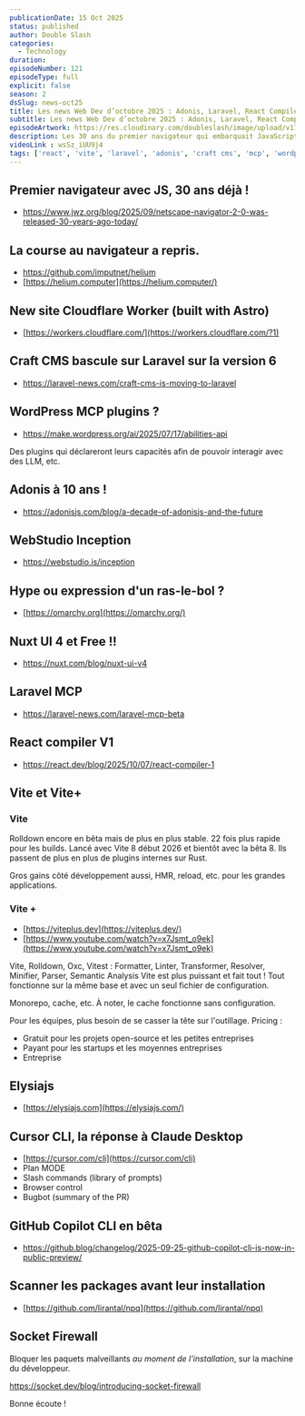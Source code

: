 ```yaml
---
publicationDate: 15 Oct 2025
status: published
author: Double Slash
categories:
  - Technology
duration:
episodeNumber: 121
episodeType: full
explicit: false
season: 2
dsSlug: news-oct25
title: Les news Web Dev d’octobre 2025 : Adonis, Laravel, React Compiler, Vite+ et bien plus encore !
subtitle: Les news Web Dev d’octobre 2025 : Adonis, Laravel, React Compiler, Vite+ et bien plus encore !
episodeArtwork: https://res.cloudinary.com/doubleslash/image/upload/v1759324754/episode/ART_121_haob60.png
description: Les 30 ans du premier navigateur qui embarquait JavaScript, les 10 ans d'Adonis, Craft CMS qui passe sur Laravel, la sortie de React Compiler V1, les annonces sur Vite+, Cursor CLI et GitHub CLI pour répondre à Claude CLI. Et comment vérifier les packages npm avant de les installer. Bonne écoute !
videoLink : wsSz_iUU9j4
tags: ['react', 'vite', 'laravel', 'adonis', 'craft cms', 'mcp', 'wordpress', 'javascript', 'typescript', 'nodejs', 'cloudflare', 'github', 'cursor']
---
```


## Premier navigateur avec JS, 30 ans déjà !

- https://www.jwz.org/blog/2025/09/netscape-navigator-2-0-was-released-30-years-ago-today/

## La course au navigateur a repris.

- https://github.com/imputnet/helium
- [https://helium.computer](https://helium.computer/)

## New site Cloudflare Worker (built with Astro)

- [https://workers.cloudflare.com/](https://workers.cloudflare.com/?1)

## Craft CMS bascule sur Laravel sur la version 6

- https://laravel-news.com/craft-cms-is-moving-to-laravel

## WordPress MCP plugins ?

- https://make.wordpress.org/ai/2025/07/17/abilities-api

Des plugins qui déclareront leurs capacités afin de pouvoir interagir avec des LLM, etc.

## Adonis à 10 ans !

- https://adonisjs.com/blog/a-decade-of-adonisjs-and-the-future

## WebStudio Inception

- https://webstudio.is/inception


## Hype ou expression d'un ras-le-bol ?

- [https://omarchy.org](https://omarchy.org/)

## Nuxt UI 4 et Free !!

- https://nuxt.com/blog/nuxt-ui-v4

## Laravel MCP

- https://laravel-news.com/laravel-mcp-beta

## React compiler V1

- https://react.dev/blog/2025/10/07/react-compiler-1


## Vite et Vite+

### Vite

Rolldown encore en bêta mais de plus en plus stable. 22 fois plus rapide pour les builds.
Lancé avec Vite 8 début 2026 et bientôt avec la bêta 8.
Ils passent de plus en plus de plugins internes sur Rust.

Gros gains côté développement aussi, HMR, reload, etc. pour les grandes applications.

### Vite +

- [https://viteplus.dev](https://viteplus.dev/)
- [https://www.youtube.com/watch?v=x7Jsmt_o9ek](https://www.youtube.com/watch?v=x7Jsmt_o9ek)

Vite, Rolldown, Oxc, Vitest :
Formatter, Linter, Transformer, Resolver, Minifier, Parser, Semantic Analysis
Vite est plus puissant et fait tout !
Tout fonctionne sur la même base et avec un seul fichier de configuration.

Monorepo, cache, etc.
À noter, le cache fonctionne sans configuration.

Pour les équipes, plus besoin de se casser la tête sur l'outillage.
Pricing :

- Gratuit pour les projets open-source et les petites entreprises
- Payant pour les startups et les moyennes entreprises
- Entreprise


## Elysiajs

- [https://elysiajs.com](https://elysiajs.com/)

## Cursor CLI, la réponse à Claude Desktop

- [https://cursor.com/cli](https://cursor.com/cli)
- Plan MODE
- Slash commands (library of prompts)
- Browser control
- Bugbot (summary of the PR)

## GitHub Copilot CLI en bêta

- https://github.blog/changelog/2025-09-25-github-copilot-cli-is-now-in-public-preview/

## Scanner les packages avant leur installation

- [https://github.com/lirantal/npq](https://github.com/lirantal/npq)

## Socket Firewall

Bloquer les paquets malveillants *au moment de l’installation*, sur la machine du développeur.

https://socket.dev/blog/introducing-socket-firewall

Bonne écoute !




